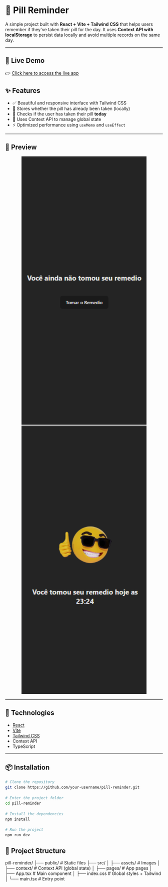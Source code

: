 # 💊 Pill Reminder

A simple project built with **React + Vite + Tailwind CSS** that helps users remember if they've taken their pill for the day. It uses **Context API with localStorage** to persist data locally and avoid multiple records on the same day.

---

## 🔗 Live Demo

👉 [Click here to access the live app](https://pills-production.up.railway.app/)

## ✨ Features

- ✅ Beautiful and responsive interface with Tailwind CSS
- 💾 Stores whether the pill has already been taken (locally)
- 📆 Checks if the user has taken their pill **today**
- 🧠 Uses Context API to manage global state
- ⚡️ Optimized performance using `useMemo` and `useEffect`

---

## 📸 Preview

<div align="center">
  <img src="https://github.com/thomassds/pills/blob/main/public/preview.png" alt="preview" width="400"/>
  <img src="https://github.com/thomassds/pills/blob/main/public/preview2.png" alt="preview" width="400"/>
</div>

---

## 🚀 Technologies

- [React](https://reactjs.org)
- [Vite](https://vitejs.dev/)
- [Tailwind CSS](https://tailwindcss.com/)
- Context API
- TypeScript

---

## 📦 Installation

```bash
# Clone the repository
git clone https://github.com/your-username/pill-reminder.git

# Enter the project folder
cd pill-reminder

# Install the dependencies
npm install

# Run the project
npm run dev
```

## 🧠 Project Structure

pill-reminder/
├── public/ # Static files
├── src/
│ ├── assets/ # Images
│ ├── context/ # Context API (global state)
│ ├── pages/ # App pages
│ ├── App.tsx # Main component
│ ├── index.css # Global styles + Tailwind
│ └── main.tsx # Entry point
